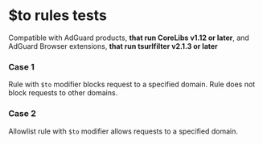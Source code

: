 # $to rules tests
Compatible with AdGuard products, **that run CoreLibs v1.12 or later**, and AdGuard Browser extensions, **that run tsurlfilter v2.1.3 or later**

### Case 1
Rule with `$to` modifier blocks request to a specified domain.
Rule does not block requests to other domains.
### Case 2
Allowlist rule with `$to` modifier allows requests to a specified domain.
